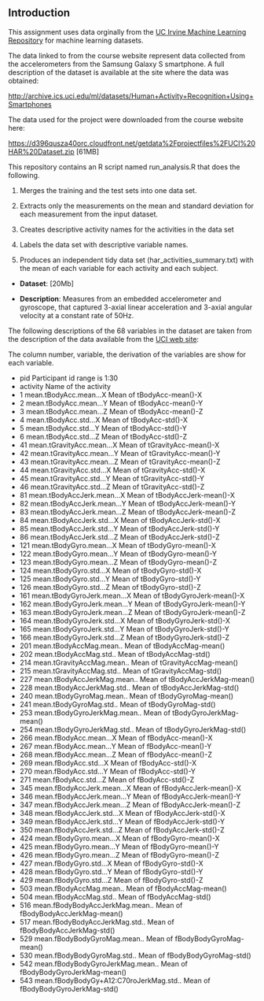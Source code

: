 ## Introduction

This assignment uses data orginally from
the <a href="http://archive.ics.uci.edu/ml/">UC Irvine Machine
Learning Repository</a> for machine learning datasets. 

The data linked to from the course website represent data collected from the accelerometers from the Samsung Galaxy S smartphone. A full description of the dataset is available at the site where the data was obtained:

http://archive.ics.uci.edu/ml/datasets/Human+Activity+Recognition+Using+Smartphones 

The data used for the project were downloaded from the course website here: 

https://d396qusza40orc.cloudfront.net/getdata%2Fprojectfiles%2FUCI%20HAR%20Dataset.zip [61MB]

This repository contains an R script named run_analysis.R that does the following. 

1. Merges the training and the test sets into one data set.

2. Extracts only the measurements on the mean and standard deviation for each measurement from the input dataset. 

3. Creates descriptive activity names for the activities in the data set

4. Labels the data set with descriptive variable names. 

5. Produces an independent tidy data set (har_activities_summary.txt) with the mean of each variable for each activity and each subject. 


* <b>Dataset</b>:  [20Mb]

* <b>Description</b>: Measures from an embedded accelerometer and gyroscope, that captured 3-axial linear acceleration and 3-axial angular velocity at a constant rate of 50Hz. 


The following descriptions of the 68 variables in the dataset are taken
from the description of the data available from the <a href="http://archive.ics.uci.edu/ml/datasets/Human+Activity+Recognition+Using+Smartphones ">UCI
web site</a>:

The column number, variable, the derivation of the variables are show for each variable.
- pid	Participant id range is 1:30
- activity	Name of the activity
- 1	mean.tBodyAcc.mean...X	Mean of tBodyAcc-mean()-X
- 2	mean.tBodyAcc.mean...Y	Mean of tBodyAcc-mean()-Y
- 3	mean.tBodyAcc.mean...Z	Mean of tBodyAcc-mean()-Z
- 4	mean.tBodyAcc.std...X	Mean of tBodyAcc-std()-X
- 5	mean.tBodyAcc.std...Y	Mean of tBodyAcc-std()-Y
- 6	mean.tBodyAcc.std...Z	Mean of tBodyAcc-std()-Z
- 41	mean.tGravityAcc.mean...X	Mean of tGravityAcc-mean()-X
- 42	mean.tGravityAcc.mean...Y	Mean of tGravityAcc-mean()-Y
- 43	mean.tGravityAcc.mean...Z	Mean of tGravityAcc-mean()-Z
- 44	mean.tGravityAcc.std...X	Mean of tGravityAcc-std()-X
- 45	mean.tGravityAcc.std...Y	Mean of tGravityAcc-std()-Y
- 46	mean.tGravityAcc.std...Z	Mean of tGravityAcc-std()-Z
- 81	mean.tBodyAccJerk.mean...X	Mean of tBodyAccJerk-mean()-X
- 82	mean.tBodyAccJerk.mean...Y	Mean of tBodyAccJerk-mean()-Y
- 83	mean.tBodyAccJerk.mean...Z	Mean of tBodyAccJerk-mean()-Z
- 84	mean.tBodyAccJerk.std...X	Mean of tBodyAccJerk-std()-X
- 85	mean.tBodyAccJerk.std...Y	Mean of tBodyAccJerk-std()-Y
- 86	mean.tBodyAccJerk.std...Z	Mean of tBodyAccJerk-std()-Z
- 121	mean.tBodyGyro.mean...X	Mean of tBodyGyro-mean()-X
- 122	mean.tBodyGyro.mean...Y	Mean of tBodyGyro-mean()-Y
- 123	mean.tBodyGyro.mean...Z	Mean of tBodyGyro-mean()-Z
- 124	mean.tBodyGyro.std...X	Mean of tBodyGyro-std()-X
- 125	mean.tBodyGyro.std...Y	Mean of tBodyGyro-std()-Y
- 126	mean.tBodyGyro.std...Z	Mean of tBodyGyro-std()-Z
- 161	mean.tBodyGyroJerk.mean...X	Mean of tBodyGyroJerk-mean()-X
- 162	mean.tBodyGyroJerk.mean...Y	Mean of tBodyGyroJerk-mean()-Y
- 163	mean.tBodyGyroJerk.mean...Z	Mean of tBodyGyroJerk-mean()-Z
- 164	mean.tBodyGyroJerk.std...X	Mean of tBodyGyroJerk-std()-X
- 165	mean.tBodyGyroJerk.std...Y	Mean of tBodyGyroJerk-std()-Y
- 166	mean.tBodyGyroJerk.std...Z	Mean of tBodyGyroJerk-std()-Z
- 201	mean.tBodyAccMag.mean..	Mean of tBodyAccMag-mean()
- 202	mean.tBodyAccMag.std..	Mean of tBodyAccMag-std()
- 214	mean.tGravityAccMag.mean..	Mean of tGravityAccMag-mean()
- 215	mean.tGravityAccMag.std..	Mean of tGravityAccMag-std()
- 227	mean.tBodyAccJerkMag.mean..	Mean of tBodyAccJerkMag-mean()
- 228	mean.tBodyAccJerkMag.std..	Mean of tBodyAccJerkMag-std()
- 240	mean.tBodyGyroMag.mean..	Mean of tBodyGyroMag-mean()
- 241	mean.tBodyGyroMag.std..	Mean of tBodyGyroMag-std()
- 253	mean.tBodyGyroJerkMag.mean..	Mean of tBodyGyroJerkMag-mean()
- 254	mean.tBodyGyroJerkMag.std..	Mean of tBodyGyroJerkMag-std()
- 266	mean.fBodyAcc.mean...X	Mean of fBodyAcc-mean()-X
- 267	mean.fBodyAcc.mean...Y	Mean of fBodyAcc-mean()-Y
- 268	mean.fBodyAcc.mean...Z	Mean of fBodyAcc-mean()-Z
- 269	mean.fBodyAcc.std...X	Mean of fBodyAcc-std()-X
- 270	mean.fBodyAcc.std...Y	Mean of fBodyAcc-std()-Y
- 271	mean.fBodyAcc.std...Z	Mean of fBodyAcc-std()-Z
- 345	mean.fBodyAccJerk.mean...X	Mean of fBodyAccJerk-mean()-X
- 346	mean.fBodyAccJerk.mean...Y	Mean of fBodyAccJerk-mean()-Y
- 347	mean.fBodyAccJerk.mean...Z	Mean of fBodyAccJerk-mean()-Z
- 348	mean.fBodyAccJerk.std...X	Mean of fBodyAccJerk-std()-X
- 349	mean.fBodyAccJerk.std...Y	Mean of fBodyAccJerk-std()-Y
- 350	mean.fBodyAccJerk.std...Z	Mean of fBodyAccJerk-std()-Z
- 424	mean.fBodyGyro.mean...X	Mean of fBodyGyro-mean()-X
- 425	mean.fBodyGyro.mean...Y	Mean of fBodyGyro-mean()-Y
- 426	mean.fBodyGyro.mean...Z	Mean of fBodyGyro-mean()-Z
- 427	mean.fBodyGyro.std...X	Mean of fBodyGyro-std()-X
- 428	mean.fBodyGyro.std...Y	Mean of fBodyGyro-std()-Y
- 429	mean.fBodyGyro.std...Z	Mean of fBodyGyro-std()-Z
- 503	mean.fBodyAccMag.mean..	Mean of fBodyAccMag-mean()
- 504	mean.fBodyAccMag.std..	Mean of fBodyAccMag-std()
- 516	mean.fBodyBodyAccJerkMag.mean..	Mean of fBodyBodyAccJerkMag-mean()
- 517	mean.fBodyBodyAccJerkMag.std..	Mean of fBodyBodyAccJerkMag-std()
- 529	mean.fBodyBodyGyroMag.mean..	Mean of fBodyBodyGyroMag-mean()
- 530	mean.fBodyBodyGyroMag.std..	Mean of fBodyBodyGyroMag-std()
- 542	mean.fBodyBodyGyroJerkMag.mean..	Mean of fBodyBodyGyroJerkMag-mean()
- 543	mean.fBodyBodyGy+A12:C70roJerkMag.std..	Mean of fBodyBodyGyroJerkMag-std()



